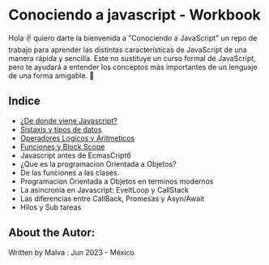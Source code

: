 # Conociendo a javascript - Workbook
Hola ✌️ quiero darte la bienvenida a "Conociendo a JavaScript" un repo de trabajo para aprender las distintas características de JavaScript de una manera rápida y sencilla. Este no sustituye un curso formal de JavaScript, pero te ayudará a entender los conceptos más importantes de un lenguaje de una forma amigable. 🙌

## Indice 
* [¿De donde viene Javascript?](./01-origenes#de-donde-viene-javascript)
* [Sistaxis y tipos de datos](./02-sintaxis#sintaxis-basica-del-lenguaje)
* [Operadores Logicos y Aritmeticos](./03-operadores/readme.md#operadores-aritmeticos-y-logicos)
* [Funciones y Block Scope](./04-funciones/readme.md#funciones-y-blockscope)
* Javascript antes de EcmasCript6
* ¿Que es la programacion Orientada a Objetos?
* De las funciones a las clases.
* Programacion Orientada a Objetos en terminos modernos
* La asincronia en Javascript: EveltLoop y CallStack
* Las diferencias entre CallBack, Promesas y Asyn/Await
* Hilos y Sub tareas

## About the Autor:
Written by Malva : Jun 2023 - México 
